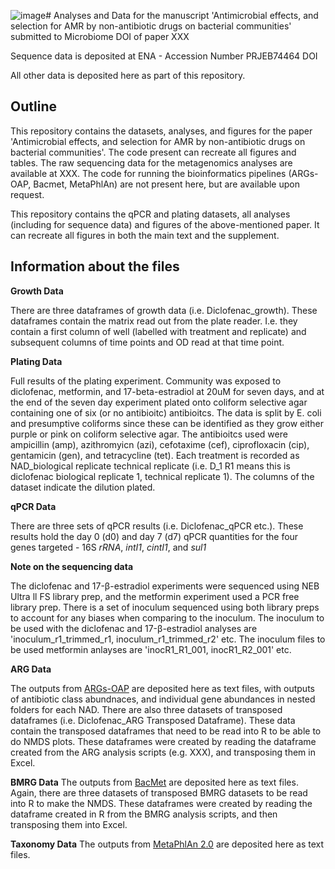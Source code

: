 ![image](https://github.com/ahayyes/Hayes_et_al_2024/assets/67584488/8852db3b-524d-4f42-9a5f-ba8b304c8495)# Analyses and Data for the manuscript 'Antimicrobial effects, and selection for AMR by non-antibiotic drugs on bacterial communities' submitted to Microbiome
DOI of paper XXX

Sequence data is deposited at ENA - Accession Number PRJEB74464 DOI 

All other data is deposited here as part of this repository.

##  Outline 
This repository contains the datasets, analyses, and figures for the paper 'Antimicrobial effects, and selection for AMR by non-antibiotic drugs on bacterial communities'. The code present can recreate all figures and tables. The raw sequencing data for the metagenomics analyses are available at XXX. The code for running the bioinformatics pipelines (ARGs-OAP, Bacmet, MetaPhlAn) are not present here, but are available upon request. 

This repository contains the qPCR and plating datasets, all analyses (including for sequence data) and figures of the above-mentioned paper. It can recreate all figures in both the main text and the supplement.

## Information about the files 

**Growth Data**

There are three dataframes of growth data (i.e. Diclofenac_growth). These dataframes contain the matrix read out from the plate reader. I.e. they contain a first column of well (labelled with treatment and replicate) and subsequent columns of time points and OD read at that time point.

**Plating Data** 

Full results of the plating experiment. Community was exposed to diclofenac, metformin, and 17-beta-estradiol at 20uM for seven days, and at the end of the seven day experiment plated onto coliform selective agar containing one of six (or no antibioitc) antibioitcs. The data is split by E. coli and presumptive coliforms since these can be identified as they grow either purple or pink on coliform selective agar. The antibioitcs used were ampicillin (amp), azithromyicn (azi), cefotaxime (cef), ciprofloxacin (cip), gentamicin (gen), and tetracycline (tet). Each treatment is recorded as NAD_biological replicate technical replicate (i.e. D_1 R1 means this is diclofenac biological replicate 1, technical replicate 1). The columns of the dataset indicate the dilution plated. 

**qPCR Data**

There are three sets of qPCR results (i.e. Diclofenac_qPCR etc.). These results hold the day 0 (d0) and day 7 (d7) qPCR quantities for the four genes targeted - 16S _rRNA_, _intI1_, _cintI1_, and _sul1_

**Note on the sequencing data**

The diclofenac and 17-β-estradiol experiments were sequenced using NEB Ultra ll FS library prep, and the metformin experiment used a PCR free library prep. There is a set of inoculum sequenced using both library preps to account for any biases when comparing to the inoculum. The inoculum to be used with the diclofenac and 17-β-estradiol analyses are 'inoculum_r1_trimmed_r1, inoculum_r1_trimmed_r2' etc. The inoculum files to be used metformin anlayses are 'inocR1_R1_001, inocR1_R2_001' etc.

**ARG Data**

The outputs from [ARGs-OAP](https://github.com/xinehc/ARGs_OAP) are deposited here as text files, with outputs of antibiotic class abundnaces, and individual gene abundances in nested folders for each NAD. 
There are also three datasets of transposed dataframes (i.e. Diclofenac_ARG Transposed Dataframe). These data contain the transposed dataframes that need to be read into R to be able to do NMDS plots. These dataframes were created by reading the dataframe created from the ARG analysis scripts (e.g. XXX), and transposing them in Excel. 

**BMRG Data**
The outputs from [BacMet](http://bacmet.biomedicine.gu.se/) are deposited here as text files. Again, there are three datasets of transposed BMRG datasets to be read into R to make the NMDS. These dataframes were created by reading the dataframe created in R from the BMRG analysis scripts, and then transposing them into Excel.

**Taxonomy Data**
The outputs from [MetaPhlAn 2.0](https://github.com/biobakery/MetaPhlAn/wiki/MetaPhlAn2) are deposited here as text files. 
